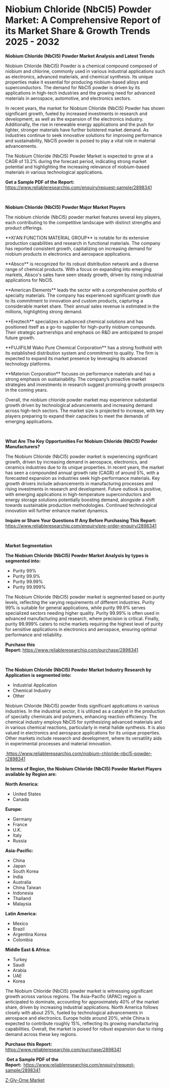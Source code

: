 <p><h1>Niobium Chloride (NbCl5) Powder Market: A Comprehensive Report of its Market Share & Growth Trends 2025 - 2032</h1></p><p><strong>Niobium Chloride (NbCl5) Powder Market Analysis and Latest Trends</strong></p>
<p><p>Niobium Chloride (NbCl5) Powder is a chemical compound composed of niobium and chlorine, commonly used in various industrial applications such as electronics, advanced materials, and chemical synthesis. Its unique properties make it essential for producing niobium-based alloys and superconductors. The demand for NbCl5 powder is driven by its applications in high-tech industries and the growing need for advanced materials in aerospace, automotive, and electronics sectors.</p><p>In recent years, the market for Niobium Chloride (NbCl5) Powder has shown significant growth, fueled by increased investments in research and development, as well as the expansion of the electronics industry. Additionally, the rise in renewable energy applications and the push for lighter, stronger materials have further bolstered market demand. As industries continue to seek innovative solutions for improving performance and sustainability, NbCl5 powder is poised to play a vital role in material advancements.</p><p>The Niobium Chloride (NbCl5) Powder Market is expected to grow at a CAGR of 13.2% during the forecast period, indicating strong market potential and highlighting the increasing relevance of niobium-based materials in various technological applications.</p></p>
<p><strong>Get a Sample PDF of the Report:&nbsp;</strong> <a href="https://www.reliableresearchiq.com/enquiry/request-sample/2898341?utm_campaign=2319&utm_medium=2&utm_source=Github&utm_content=ia&utm_term=15032025&utm_id=niobium-chloride-nbcl5-powder">https://www.reliableresearchiq.com/enquiry/request-sample/2898341</a></p>
<p>&nbsp;</p>
<p><strong>Niobium Chloride (NbCl5) Powder Major Market Players</strong></p>
<p><p>The niobium chloride (NbCl5) powder market features several key players, each contributing to the competitive landscape with distinct strengths and product offerings.</p><p>**XI'AN FUNCTION MATERIAL GROUP** is notable for its extensive production capabilities and research in functional materials. The company has reported consistent growth, capitalizing on increasing demand for niobium products in electronics and aerospace applications.</p><p>**Absco** is recognized for its robust distribution network and a diverse range of chemical products. With a focus on expanding into emerging markets, Absco's sales have seen steady growth, driven by rising industrial applications for NbCl5.</p><p>**American Elements** leads the sector with a comprehensive portfolio of specialty materials. The company has experienced significant growth due to its commitment to innovation and custom products, capturing a considerable market share. Their annual sales revenue is estimated in the millions, highlighting strong demand.</p><p>**Ereztech** specializes in advanced chemical solutions and has positioned itself as a go-to supplier for high-purity niobium compounds. Their strategic partnerships and emphasis on R&D are anticipated to propel future growth.</p><p>**FUJIFILM Wako Pure Chemical Corporation** has a strong foothold with its established distribution system and commitment to quality. The firm is expected to expand its market presence by leveraging its advanced technology platforms.</p><p>**Materion Corporation** focuses on performance materials and has a strong emphasis on sustainability. The company’s proactive market strategies and investments in research suggest promising growth prospects in the coming years.</p><p>Overall, the niobium chloride powder market may experience substantial growth driven by technological advancements and increasing demand across high-tech sectors. The market size is projected to increase, with key players preparing to expand their capacities to meet the demands of emerging applications.</p></p>
<p>&nbsp;</p>
<p><strong>What Are The Key Opportunities For Niobium Chloride (NbCl5) Powder Manufacturers?</strong></p>
<p><p>The Niobium Chloride (NbCl5) powder market is experiencing significant growth, driven by increasing demand in aerospace, electronics, and ceramics industries due to its unique properties. In recent years, the market has seen a compounded annual growth rate (CAGR) of around 5%, with a forecasted expansion as industries seek high-performance materials. Key growth drivers include advancements in manufacturing processes and rising investments in research and development. Future outlook is positive, with emerging applications in high-temperature superconductors and energy storage solutions potentially boosting demand, alongside a shift towards sustainable production methodologies. Continued technological innovation will further enhance market dynamics.</p></p>
<p><strong>Inquire or Share Your Questions If Any Before Purchasing This Report:</strong> <a href="https://www.reliableresearchiq.com/enquiry/pre-order-enquiry/2898341?utm_campaign=2319&utm_medium=2&utm_source=Github&utm_content=ia&utm_term=15032025&utm_id=niobium-chloride-nbcl5-powder">https://www.reliableresearchiq.com/enquiry/pre-order-enquiry/2898341</a></p>
<p>&nbsp;</p>
<p><strong>Market Segmentation</strong></p>
<p><strong>The Niobium Chloride (NbCl5) Powder Market Analysis by types is segmented into:</strong></p>
<p><ul><li>Purity 99%</li><li>Purity 99.9%</li><li>Purity 99.99%</li><li>Purity 99.999%</li></ul></p>
<p><p>The Niobium Chloride (NbCl5) powder market is segmented based on purity levels, reflecting the varying requirements of different industries. Purity 99% is suitable for general applications, while purity 99.9% serves specialized sectors needing higher quality. Purity 99.99% is often used in advanced manufacturing and research, where precision is critical. Finally, purity 99.999% caters to niche markets requiring the highest level of purity for sensitive applications in electronics and aerospace, ensuring optimal performance and reliability.</p></p>
<p><strong>Purchase this Report:&nbsp;</strong><a href="https://www.reliableresearchiq.com/purchase/2898341?utm_campaign=2319&utm_medium=2&utm_source=Github&utm_content=ia&utm_term=15032025&utm_id=niobium-chloride-nbcl5-powder">https://www.reliableresearchiq.com/purchase/2898341</a></p>
<p>&nbsp;</p>
<p><strong>The Niobium Chloride (NbCl5) Powder Market Industry Research by Application is segmented into:</strong></p>
<p><ul><li>Industrial Application</li><li>Chemical Industry</li><li>Other</li></ul></p>
<p><p>Niobium Chloride (NbCl5) powder finds significant applications in various industries. In the industrial sector, it is utilized as a catalyst in the production of specialty chemicals and polymers, enhancing reaction efficiency. The chemical industry employs NbCl5 for synthesizing advanced materials and in various chemical reactions, particularly in metal halide synthesis. It is also valued in electronics and aerospace applications for its unique properties. Other markets include research and development, where its versatility aids in experimental processes and material innovation.</p></p>
<p><a href="https://www.reliableresearchiq.com/niobium-chloride-nbcl5-powder-r2898341?utm_campaign=2319&utm_medium=2&utm_source=Github&utm_content=ia&utm_term=15032025&utm_id=niobium-chloride-nbcl5-powder">&nbsp;https://www.reliableresearchiq.com/niobium-chloride-nbcl5-powder-r2898341</a></p>
<p><strong>In terms of Region, the Niobium Chloride (NbCl5) Powder Market Players available by Region are:</strong></p>
<p>
    <p> <strong> North America: </strong>
        <ul>
            <li>United States</li>
            <li>Canada</li>
        </ul>
        </p> 
    <p> <strong> Europe: </strong>
        <ul>
            <li>Germany</li>
            <li>France</li>
            <li>U.K.</li>
            <li>Italy</li>
            <li>Russia</li>
        </ul>
        </p> 
    <p> <strong> Asia-Pacific: </strong>
        <ul>
            <li>China</li>
            <li>Japan</li>
            <li>South Korea</li>
            <li>India</li>
            <li>Australia</li>
            <li>China Taiwan</li>
            <li>Indonesia</li>
            <li>Thailand</li>
            <li>Malaysia</li>
        </ul>
        </p> 
    <p> <strong> Latin America: </strong>
        <ul>
            <li>Mexico</li>
            <li>Brazil</li>
            <li>Argentina Korea</li>
            <li>Colombia</li>
        </ul>
        </p> 
    <p> <strong> Middle East & Africa: </strong>
        <ul>
            <li>Turkey</li>
            <li>Saudi</li>
            <li>Arabia</li>
            <li>UAE</li>
            <li>Korea</li>
        </ul>
    </p>
    </p>
<p><p>The Niobium Chloride (NbCl5) powder market is witnessing significant growth across various regions. The Asia-Pacific (APAC) region is anticipated to dominate, accounting for approximately 40% of the market share, driven by increasing industrial applications. North America follows closely with about 25%, fueled by technological advancements in aerospace and electronics. Europe holds around 20%, while China is expected to contribute roughly 15%, reflecting its growing manufacturing capabilities. Overall, the market is poised for robust expansion due to rising demand across these key regions.</p></p>
<p><strong>Purchase this Report: </strong><a href="https://www.reliableresearchiq.com/purchase/2898341?utm_campaign=2319&utm_medium=2&utm_source=Github&utm_content=ia&utm_term=15032025&utm_id=niobium-chloride-nbcl5-powder">https://www.reliableresearchiq.com/purchase/2898341</a></p>
<p>&nbsp;<strong>Get a Sample PDF of the Report:&nbsp;&nbsp;</strong><a href="https://www.reliableresearchiq.com/enquiry/request-sample/2898341?utm_campaign=2319&utm_medium=2&utm_source=Github&utm_content=ia&utm_term=15032025&utm_id=niobium-chloride-nbcl5-powder">https://www.reliableresearchiq.com/enquiry/request-sample/2898341</a></p>
<p><strong></strong></p>
<p><p><a href="https://github.com/tambraunrue691969/Market-Research-Report-List-1/blob/main/z-gly-ome-market.md?utm_campaign=2319&utm_medium=2&utm_source=Github&utm_content=ia&utm_term=15032025&utm_id=niobium-chloride-nbcl5-powder">Z-Gly-Ome Market</a></p></p>